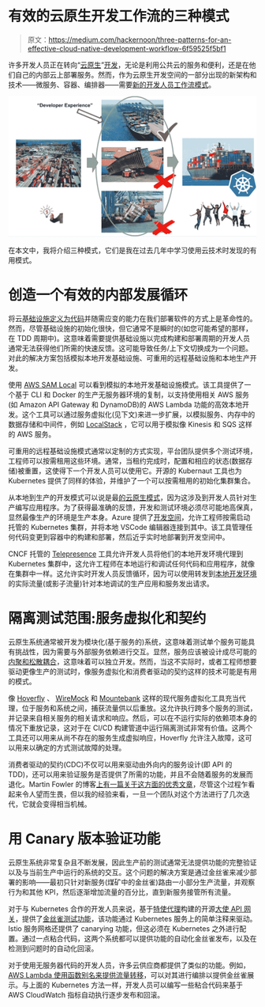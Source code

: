 # 有效的云原生开发工作流的三种模式

> 原文：<https://medium.com/hackernoon/three-patterns-for-an-effective-cloud-native-development-workflow-6f59525f5bf1>

许多开发人员正在转向“[云原生](https://hackernoon.com/tagged/cloud-native)”[开发](https://hackernoon.com/tagged/development)，无论是利用公共云的服务和便利，还是在他们自己的内部云上部署服务。然而，作为云原生开发空间的一部分出现的新架构和技术——微服务、容器、编排器——需要[新的开发人员工作流模式](https://www.slideshare.net/dbryant_uk/cncf-webinar-series-creating-an-effective-developer-experience-on-kubernetes)。

![](img/6fdc94fa9c3785440190d9c4700c4525.png)

在本文中，我将介绍三种模式，它们是我在过去几年中学习使用云技术时发现的有用模式。

# 创造一个有效的内部发展循环

将云[基础设施定义为代码](https://hackernoon.com/infrastructure-as-code-tutorial-e0353b530527)并随需应变的能力在我们部署软件的方式上是革命性的。然而，尽管基础设施的初始化很快，但它通常不是瞬时的(如您可能希望的那样，在 TDD 周期中)。这意味着需要提供基础设施以完成构建和部署周期的开发人员通常无法获得他们所需的快速反馈。这可能导致任务/上下文切换成为一个问题。对此的解决方案包括模拟本地开发基础设施、可重用的远程基础设施和本地生产开发。

使用 [AWS SAM Local](https://github.com/awslabs/aws-sam-cli) 可以看到模拟的本地开发基础设施模式。该工具提供了一个基于 CLI 和 Docker 的生产无服务器环境的复制，以支持使用相关 AWS 服务(如 Amazon API Gateway 和 DynamoDB)的 AWS Lambda 功能的高效本地开发。这个工具可以通过服务虚拟化(见下文)来进一步扩展，以模拟服务、内存中的数据存储和中间件，例如 [LocalStack](https://github.com/localstack/localstack) ，它可以用于模拟像 Kinesis 和 SQS 这样的 AWS 服务。

可重用的远程基础设施模式通常以定制的方式实现，平台团队提供多个测试环境，工程师可以按需租用这些环境。通常，当租约完成时，配置和相应的状态(数据存储)被重置，这使得下一个开发人员可以使用它。开源的 Kubernaut 工具也为 Kubernetes 提供了同样的体验，并维护了一个可以按需租用的初始化集群集合。

从本地到生产的开发模式可以说是最[的云原生模式](https://www.datawire.io/what-is-cloud-native/)，因为这涉及到开发人员针对生产编写应用程序。为了获得最准确的反馈，开发和测试环境必须尽可能地高保真，显然最像生产的环境是生产本身。Azure 提供了[开发空间](https://docs.microsoft.com/en-us/azure/dev-spaces/azure-dev-spaces)，允许工程师按需启动托管的 Kubernetes 集群，并将本地 VSCode 编辑器连接到其中。该工具管理任何代码变更到容器中的构建和部署，然后近乎实时地部署到开发空间中。

CNCF 托管的 [Telepresence](https://www.telepresence.io/) 工具允许开发人员将他们的本地开发环境代理到 Kubernetes 集群中，这允许工程师在本地运行和调试任何代码和应用程序，就像在集群中一样。这允许实时开发人员反馈循环，因为可以使用转发到[本地开发环境](http://datawire.io/guide/development/development-environments-microservices/)的实际流量(或影子流量)针对本地调试的生产应用和服务发出请求。

# 隔离测试范围:服务虚拟化和契约

云原生系统通常被开发为模块化(基于服务的)系统，这意味着测试单个服务可能具有挑战性，因为需要与外部服务依赖进行交互。显然，服务应该被设计成尽可能的[内聚和松散耦合](https://itnext.io/microservice-testing-coupling-and-cohesion-all-the-way-down-a9f100cda523)，这意味着可以独立开发。然而，当这不实际时，或者工程师想要驱动更像生产的测试时，像服务虚拟化和消费者驱动的契约这样的技术可能是有用的模式。

像 [Hoverfly](https://hoverfly.io/) 、 [WireMock](http://wiremock.org/) 和 [Mountebank](http://www.mbtest.org/) 这样的现代服务虚拟化工具充当代理，位于服务和系统之间，捕获流量供以后重放。这允许执行跨多个服务的测试，并记录来自相关服务的相关请求和响应。然后，可以在不运行实际的依赖项本身的情况下重放记录，这对于在 CI/CD 构建管道中运行隔离测试非常有价值。这两个工具还可以用来从尚不存在的服务生成虚拟响应，Hoverfly 允许注入故障，这可以用来以确定的方式测试故障的处理。

消费者驱动的契约(CDC)不仅可以用来驱动由外向内的服务设计(即 API 的 TDD)，还可以用来验证服务是否提供了所需的功能，并且不会随着服务的发展而退化。Martin Fowler 的博客[上有一篇关于这方面的优秀文章](https://martinfowler.com/articles/consumerDrivenContracts.html)，尽管这个过程乍看起来令人望而生畏，但以我的经验来看，一旦一个团队对这个方法进行了几次迭代，它就会变得相当机械。

# 用 Canary 版本验证功能

云原生系统非常复杂且不断发展，因此生产前的测试通常无法提供功能的完整验证以及与当前生产中运行的系统的交互。这个问题的解决方案是通过金丝雀来减少部署的影响——最初只针对新服务(煤矿中的金丝雀)路由一小部分生产流量，并观察行为和其他 KPI，然后逐渐增加流量的百分比，直到新服务接管所有流量。

对于与 Kubernetes 合作的开发人员来说，基于[特使代理](https://www.envoyproxy.io/)构建的开源[大使 API 网关](https://www.getambassador.io)，提供了[金丝雀测试功能](https://www.getambassador.io/reference/canary)，该功能通过 Kubernetes 服务上的简单注释来驱动。Istio 服务网格还提供了 canarying 功能，但这必须在 Kubernetes 之外进行配置。通过一点粘合代码，这两个系统都可以提供功能的自动化金丝雀发布，以及在检测到问题时的自动化回滚。

对于使用无服务器代码的开发人员，许多云供应商都提供了类似的功能。例如， [AWS Lambda 使用函数别名来提供流量转移](https://docs.aws.amazon.com/lambda/latest/dg/lambda-traffic-shifting-using-aliases.html)，可以对其进行编排以提供金丝雀展示。与上面的 Kubernetes 方法一样，开发人员可以编写一些粘合代码来基于 AWS CloudWatch 指标自动执行逐步发布和回滚。
